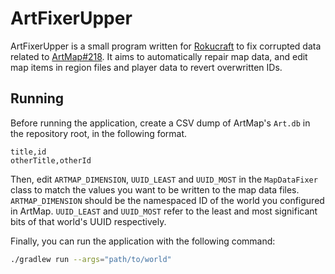 # ArtFixerUpper

ArtFixerUpper is a small program written for [Rokucraft](https://www.rokucraft.com) to fix corrupted data related
to [ArtMap#218](https://gitlab.com/BlockStack/ArtMap/-/issues/218). It aims to automatically repair map data, and edit
map items in region files and player data to revert overwritten IDs.

## Running

Before running the application, create a CSV dump of ArtMap's `Art.db` in the repository root, in the following format.

```csv
title,id
otherTitle,otherId
```

Then, edit `ARTMAP_DIMENSION`, `UUID_LEAST` and `UUID_MOST` in the `MapDataFixer` class to match the values you want to
be written to the map data files. `ARTMAP_DIMENSION` should be the namespaced ID of the world you configured in
ArtMap. `UUID_LEAST` and `UUID_MOST` refer to the least and most significant bits of that world's UUID respectively.

Finally, you can run the application with the following command:

```sh
./gradlew run --args="path/to/world"
```